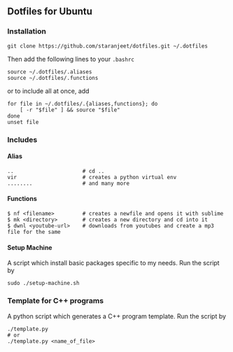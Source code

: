 ## Dotfiles for Ubuntu

### Installation

```
git clone https://github.com/staranjeet/dotfiles.git ~/.dotfiles
```

Then add the following lines to your `.bashrc`

```
source ~/.dotfiles/.aliases
source ~/.dotfiles/.functions

```

or to include all at once, add

```
for file in ~/.dotfiles/.{aliases,functions}; do
    [ -r "$file" ] && source "$file"
done
unset file

```

### Includes

#### Alias

```
..                      # cd ..
vir                     # creates a python virtual env
........                # and many more

```

#### Functions


```
$ nf <filename>		    # creates a newfile and opens it with sublime
$ mk <directory> 	    # creates a new directory and cd into it
$ dwnl <youtube-url>    # downloads from youtubes and create a mp3 file for the same
```

#### Setup Machine

A script which install basic packages specific to my needs. Run the script by

```
sudo ./setup-machine.sh
```

### Template for C++ programs

A python script which generates a C++ program template. Run the script by

```
./template.py
# or
./template.py <name_of_file>
```
